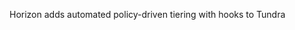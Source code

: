 Horizon adds automated policy-driven tiering with hooks to Tundra 



<!-- 
a killer feature:

Real-time per-project usage
Metadata heatmaps
Quota + tier insight without crawling
Works at zettabyte scale
No one has built this cleanly. Build it into Stratum or a side module.
Every HPC admin will want it.

BeeGFS (and most HPC FS) don’t track usage live, they rely on:
Daily cronjobs
Full FS crawls
Manual parsing of du/find
It’s brittle, slow, and error-prone.
You build real-time project-level tracking?
That’s another enterprise-grade product right there.

Plasma:

interactive treemap support/module  visual/reporting module of Horizon via a separate Horizon-querying daemon, like treewiz/baobab does. as fast as that. 
and simple reports to users that show them usage. they can go log in if htey want full analysis. real-time storage heatmaps

--> 
